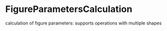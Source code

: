 # FigureParametersCalculation
calculation of figure parameters: supports operations with multiple shapes
